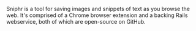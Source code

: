 <!--
title: Sniphr
description: A browser extension for saving images and snippets of text
website: http://sniphr.com/
keywords: [language, reference, Ruby, Javascript, browser, extension, bookmarks]
start: 2011-04-06
end: 2014-04-15
-->

Sniphr is a tool for saving images and snippets of text as you browse the web. It's comprised of a Chrome browser extension and a backing Rails webservice, both of which are open-source on GitHub.

